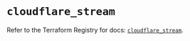 # `cloudflare_stream`

Refer to the Terraform Registry for docs: [`cloudflare_stream`](https://registry.terraform.io/providers/cloudflare/cloudflare/5.8.4/docs/resources/stream).
